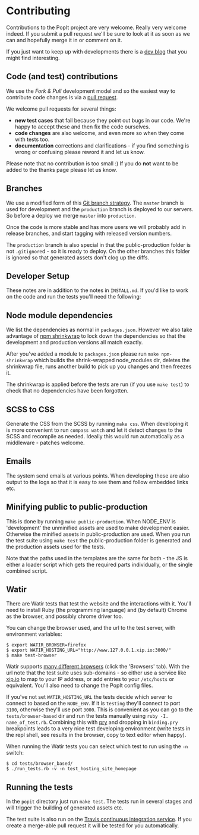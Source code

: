 # Contributing

Contributions to the PopIt project are very welcome. Really very welcome indeed. If you submit a pull request we'll be sure to look at it as soon as we can and hopefully merge it in or comment on it.

If you just want to keep up with developments there is a [dev blog](http://www.tumblr.com/blog/popit-dev) that you might find interesting.

## Code (and test) contributions

We use the _Fork & Pull_ development model and so the easiest way to contribute code changes is via a [pull request](http://help.github.com/send-pull-requests/).

We welcome pull requests for several things:

 * **new test cases** that fail because they point out bugs in our code. We're happy to accept these and then fix the code ourselves.
 * **code changes** are also welcome, and even more so when they come with tests too.
 * **documentation** corrections and clarifications - if you find something is wrong or confusing please reword it and let us know.

Please note that no contribution is too small :) If you do **not** want to be added to the thanks page please let us know.


## Branches

We use a modified form of this [Git branch strategy](http://nvie.com/posts/a-successful-git-branching-model/). The `master` branch is used for development and the `production` branch is deployed to our servers. So before a deploy we merge `master` into `production`.

Once the code is more stable and has more users we will probably add in release branches, and start tagging with released version numbers.

The `production` branch is also special in that the public-production folder is not `.gitignore`d - so it is ready to deploy. On the other branches this folder is ignored so that generated assets don't clog up the diffs.

## Developer Setup

These notes are in addition to the notes in `INSTALL.md`. If you'd like to work on the code and run the tests you'll need the following:


## Node module dependencies

We list the dependencies as normal in `packages.json`. However we also take advantage of [npm shrinkwrap](http://npmjs.org/doc/shrinkwrap.html) to lock down the dependencies so that the development and production versions all match exactly.

After you've added a module to `packages.json` please run `make npm-shrinkwrap` which builds the shrink-wrapped node_modules dir, deletes the shrinkwrap file, runs another build to pick up you changes and then freezes it.

The shrinkwrap is applied before the tests are run (if you use `make test`) to check that no dependencies have been forgotten.

## SCSS to CSS

Generate the CSS from the SCSS by running `make css`. When developing it is more convenient to run `compass watch` and let it detect changes to the SCSS and recompile as needed. Ideally this would run automatically as a middleware - patches welcome.


## Emails

The system send emails at various points. When developing these are also output to the logs so that it is easy to see them and follow embedded links etc.


## Minifying public to public-production

This is done by running `make public-production`. When NODE_ENV is 'development' the unminified assets are used to make development easier. Otherwise the minified assets in public-production are used. When you run the test suite using `make test` the public-production folder is generated and the production assets used for the tests.

Note that the paths used in the templates are the same for both - the JS is either a loader script which gets the required parts individually, or the single combined script.


## Watir

There are Watir tests that test the website and the interactions with it. You'll need to install Ruby (the programming language) and (by default) Chrome as the browser, and possibly chrome driver too.

You can change the browser used, and the url to the test server, with environment variables:

    $ export WATIR_BROWSER=firefox
    $ export WATIR_HOSTING_URL="http://www.127.0.0.1.xip.io:3000/"
    $ make test-browser

Watir supports [many different browsers](http://watirwebdriver.com/) (click the 'Browsers' tab). With the url note that the test suite uses sub-domains - so either use a service like [xip.io](http://xip.io) to map to your IP address, or add entries to your `/etc/hosts` or equivalent. You'll also need to change the PopIt config files.

If you've not set `WATIR_HOSTING_URL` the tests decide which server to connect to based on the `NODE_ENV`. If it is `testing` they'll connect to port `3100`, otherwise they'll use port `3000`. This is convenient as you can go to the `tests/browser-based` dir and run the tests manually using `ruby -I. name_of_test.rb`. Combining this with [pry](http://pry.github.com/) and dropping in `binding.pry` breakpoints leads to a very nice test developing environment (write tests in the repl shell, see results in the browser, copy to text editor when happy).

When running the Watir tests you can select which test to run using the `-n` switch:

    $ cd tests/browser_based/
    $ ./run_tests.rb -v -n test_hosting_site_homepage


## Running the tests

In the `popit` directory just run `make test`. The tests run in several stages and will trigger the building of generated assets etc.

The test suite is also run on the [Travis continuous integration service](http://travis-ci.org/mysociety/popit). If you create a merge-able pull request it will be tested for you automatically.
